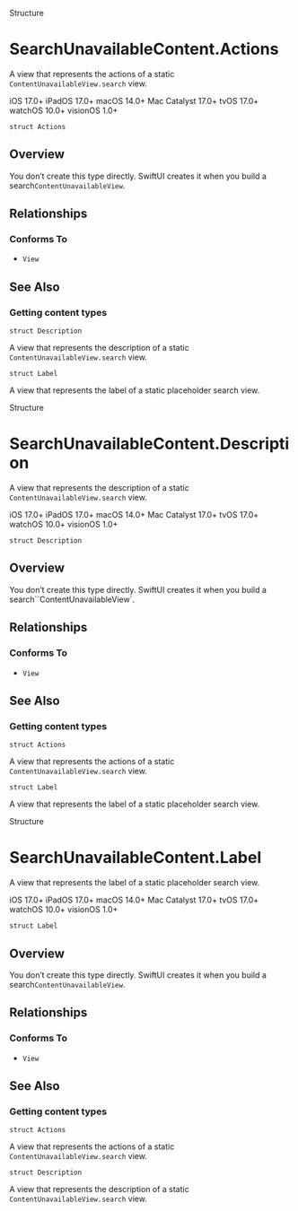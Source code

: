 Structure

# SearchUnavailableContent.Actions

A view that represents the actions of a static `ContentUnavailableView.search`
view.

iOS 17.0+  iPadOS 17.0+  macOS 14.0+  Mac Catalyst 17.0+  tvOS 17.0+  watchOS
10.0+  visionOS 1.0+

    
    
    struct Actions

## Overview

You don’t create this type directly. SwiftUI creates it when you build a
search`ContentUnavailableView`.

## Relationships

### Conforms To

  * `View`

## See Also

### Getting content types

`struct Description`

A view that represents the description of a static
`ContentUnavailableView.search` view.

`struct Label`

A view that represents the label of a static placeholder search view.

Structure

# SearchUnavailableContent.Description

A view that represents the description of a static
`ContentUnavailableView.search` view.

iOS 17.0+  iPadOS 17.0+  macOS 14.0+  Mac Catalyst 17.0+  tvOS 17.0+  watchOS
10.0+  visionOS 1.0+

    
    
    struct Description

## Overview

You don’t create this type directly. SwiftUI creates it when you build a
search``ContentUnavailableView`.

## Relationships

### Conforms To

  * `View`

## See Also

### Getting content types

`struct Actions`

A view that represents the actions of a static `ContentUnavailableView.search`
view.

`struct Label`

A view that represents the label of a static placeholder search view.

Structure

# SearchUnavailableContent.Label

A view that represents the label of a static placeholder search view.

iOS 17.0+  iPadOS 17.0+  macOS 14.0+  Mac Catalyst 17.0+  tvOS 17.0+  watchOS
10.0+  visionOS 1.0+

    
    
    struct Label

## Overview

You don’t create this type directly. SwiftUI creates it when you build a
search`ContentUnavailableView`.

## Relationships

### Conforms To

  * `View`

## See Also

### Getting content types

`struct Actions`

A view that represents the actions of a static `ContentUnavailableView.search`
view.

`struct Description`

A view that represents the description of a static
`ContentUnavailableView.search` view.

